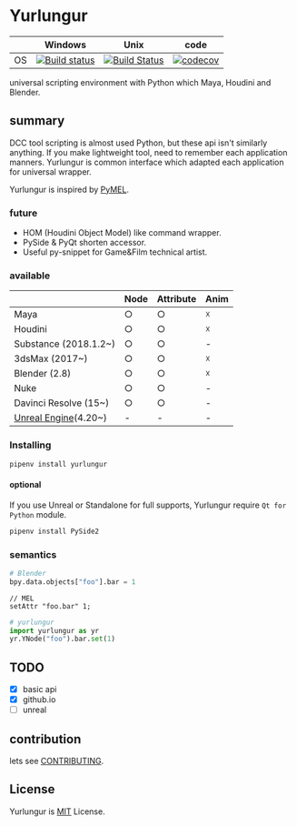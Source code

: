 # Yurlungur

|       | Windows | Unix | code |
| ----- | ------ | --- | --- |
| OS | [![Build status](https://ci.appveyor.com/api/projects/status/46vinb8jd1jbbhdg?svg=true)](https://ci.appveyor.com/project/sho7noka/yurlungur) | [![Build Status](https://travis-ci.org/sho7noka/Yurlungur.svg?branch=dev)](https://travis-ci.org/sho7noka/Yurlungur) | [![codecov](https://codecov.io/gh/sho7noka/Yurlungur/branch/dev/graph/badge.svg)](https://codecov.io/gh/sho7noka/Yurlungur) |


universal scripting environment with Python which Maya, Houdini and Blender.

## summary
DCC tool scripting is almost used Python, but these api isn't similarly anything.
If you make lightweight tool, need to remember each application manners.
Yurlungur is common interface which adapted each application for universal wrapper.

Yurlungur is inspired by [PyMEL](https://github.com/LumaPictures/pymel).

### future
* HOM (Houdini Object Model) like command wrapper.
* PySide & PyQt shorten accessor.
* Useful py-snippet for Game&Film technical artist.

### available
|       | Node | Attribute | Anim |
| ---- | --- | --- | --- |
| Maya | ○ | ○ | ☓ |
| Houdini | ○ | ○ | ☓ |
| Substance (2018.1.2~) | ○ | ○ | - |
| 3dsMax (2017~) | ○ | ○ | ☓ |
| Blender (2.8) | ○ | ○ | ☓ |
| Nuke | ○ | ○ | - |
| Davinci Resolve (15~) | ○ | ○ | - |
| [Unreal Engine](https://docs.unrealengine.com/en-US/Editor/Scripting-and-Automating-the-Editor/Scripting-the-Editor-using-Python)(4.20~) | - | - | - |


### Installing
```bash
pipenv install yurlungur
```

#### optional
If you use Unreal or Standalone for full supports, Yurlungur require `Qt for Python` module.

```bash
pipenv install PySide2
```

### semantics

```python
# Blender
bpy.data.objects["foo"].bar = 1
```

```mel
// MEL
setAttr "foo.bar" 1;
```

```python
# yurlungur
import yurlungur as yr
yr.YNode("foo").bar.set(1)
```

## TODO
- [x] basic api
- [x] github.io
- [ ] unreal

## contribution
lets see [CONTRIBUTING](./CONTRIBUTING.md).


## License
Yurlungur is [MIT](./LICENSE.md) License.

